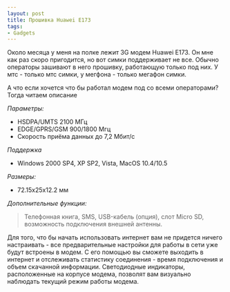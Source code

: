```yaml
---
layout: post
title: Прошивка Huawei E173
tags:
- Gadgets
---
```


Около месяца у меня на полке лежит 3G модем Huawei E173. Он мне как раз скоро пригодится, но вот симки поддерживает не все. Обычно операторы зашивают в него прошивку, работающую только под них. У мтс - только мтс симки, у мегфона - только мегафон симки.

А что если хочется что бы работал модем под со всеми операторами? Тогда читаем описание

*Параметры:*

<ul>
<li>HSDPA/UMTS 2100 МГц</li>
<li>EDGE/GPRS/GSM 900/1800 Мгц</li>
<li>Скорость приёма данных до 7,2 Мбит/с</li>
</ul>

*Поддержка*

<ul>
<li>Windows 2000 SP4, XP SP2, Vista, MacOS 10.4/10.5</li>
</ul>

*Размеры:*
<ul>
    <li>72.15х25х12.2 мм</li>
</ul>

*Дополнительные функции:*

>Телефонная книга, SMS, USB-кабель (опция), слот Micro SD, возможность подключения внешней антенны.

Для того, что бы начать использовать интернет вам не придется ничего настраивать - все предварительные настройки для работы в сети уже будут встроены в модем. С его помощью вы сможете выходить в интернет и отслеживать статистику соединения - время подключения и объем скачанной информации. Светодиодные индикаторы, расположенные на корпусе модема, позволят вам визуально наблюдать текущий режим работы модема.

